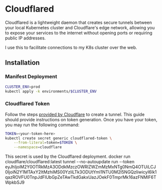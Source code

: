 # Cloudflared

Cloudflared is a lightweight daemon that creates secure tunnels between your local Kubernetes cluster and Cloudflare's edge network, allowing you to expose your services to the internet without opening ports or requiring public IP addresses.

I use this to facilitate connections to my K8s cluster over the web.

## Installation

### Manifest Deployment

```bash
CLUSTER_ENV=prod
kubectl apply -k environments/$CLUSTER_ENV
```

### Cloudflared Token

Follow the steps [provided by Cloudflare](https://developers.cloudflare.com/cloudflare-one/connections/connect-networks/get-started/create-remote-tunnel/) to create a tunnel. This guide should provide instructions on token generation. Once you have your token, you may run the following command:

```bash
TOKEN=<your-token-here>
kubectl create secret generic cloudflared-token \
    --from-literal=token=$TOKEN \
    --namespace=cloudflare
```

This secret is used by the Cloudflared deployment.
docker run cloudflare/cloudflared:latest tunnel --no-autoupdate run --token eyJhIjoiM2Y0OTRkMzA3ODdkMzczOWRlZWZmMzMxNTg0NmQ4OTUiLCJ0IjoiN2Y1MTAxY2ItMzhiMS00YzliLTk3ODUtYmI1NTU0M2I5NGQzIiwicyI6Ik1qazROVFU0TnpJdFlUbGpZeTAwTkdGakxUazJOekF0TmprMk16azFNMlF6TWpkbSJ9
